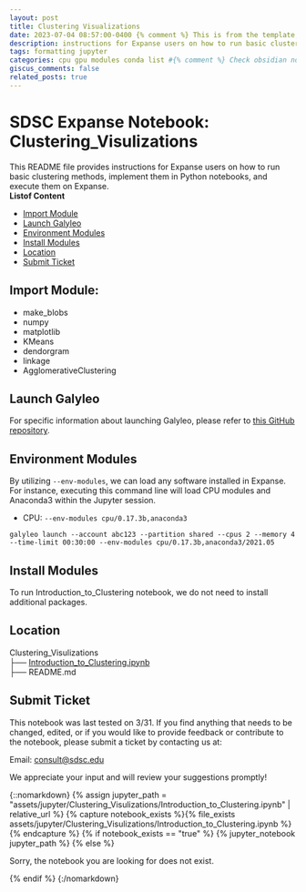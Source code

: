 ```yaml
---
layout: post
title: Clustering Visualizations
date: 2023-07-04 08:57:00-0400 {% comment %} This is from the template, update later {% endcomment %}
description: instructions for Expanse users on how to run basic clustering methods, implement them in Python notebooks, and execute them on Expanse.
tags: formatting jupyter
categories: cpu gpu modules conda list #{% comment %} Check obsidian notes for link. Tags should match the ACCESS format for tagging {% endcomment %}
giscus_comments: false
related_posts: true
---
```

# SDSC Expanse Notebook: Clustering_Visulizations
This README file provides instructions for Expanse users on how to run basic clustering methods, implement them in Python notebooks, and execute them on Expanse.\
  **Listof Content**
- [Import Module](#import-module)
- [Launch Galyleo](#launch-galyleo)
- [Environment Modules](#environment-modules)
- [Install Modules](#install-modules)
- [Location](#location)
- [Submit Ticket](#submit-ticket)

## Import Module:
- make_blobs
- numpy
- matplotlib
- KMeans
- dendorgram
- linkage
- AgglomerativeClustering

## Launch Galyleo
For specific information about launching Galyleo, please refer to [this GitHub repository](https://github.com/mkandes/galyleo).

## Environment Modules
By utilizing `--env-modules`, we can load any software installed in Expanse. 
For instance, executing this command line will load CPU modules and Anaconda3 within the Jupyter session.
  - CPU:
`--env-modules cpu/0.17.3b,anaconda3`
```
galyleo launch --account abc123 --partition shared --cpus 2 --memory 4 --time-limit 00:30:00 --env-modules cpu/0.17.3b,anaconda3/2021.05
```
## Install Modules
To run Introduction_to_Clustering notebook, we do not need to install additional packages.

## Location 

Clustering_Visulizations\
├── [Introduction_to_Clustering.ipynb](./Introduction_to_Clustering.ipynb)\
├── README.md


## Submit Ticket
This notebook was last tested on 3/31. 
If you find anything that needs to be changed, edited, or if you would like to provide feedback or contribute to the notebook, please submit a ticket by contacting us at:

Email: consult@sdsc.edu

We appreciate your input and will review your suggestions promptly!

{::nomarkdown}
{% assign jupyter_path = "assets/jupyter/Clustering_Visulizations/Introduction_to_Clustering.ipynb" | relative_url %}
{% capture notebook_exists %}{% file_exists assets/jupyter/Clustering_Visulizations/Introduction_to_Clustering.ipynb %}{% endcapture %}
{% if notebook_exists == "true" %}
{% jupyter_notebook jupyter_path %}
{% else %}

<p>Sorry, the notebook you are looking for does not exist.</p>
{% endif %}
{:/nomarkdown}
